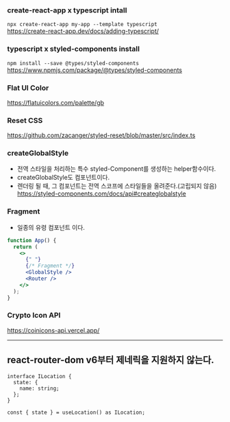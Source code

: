 ### create-react-app x typescript intall

`npx create-react-app my-app --template typescript` <br />
https://create-react-app.dev/docs/adding-typescript/

### typescript x styled-components install

`npm install --save @types/styled-components` <br />
https://www.npmjs.com/package/@types/styled-components

### Flat UI Color

https://flatuicolors.com/palette/gb

### Reset CSS

https://github.com/zacanger/styled-reset/blob/master/src/index.ts

### createGlobalStyle

- 전역 스타일을 처리하는 특수 styled-Component를 생성하는 helper함수이다.
- createGlobalStyle도 컴포넌트이다.
- 렌더링 될 때, 그 컴포넌트는 전역 스코프에 스타일들을 올려준다.(고립되지 않음) <br />
  https://styled-components.com/docs/api#createglobalstyle

### Fragment

- 일종의 유령 컴포넌트 이다.

```jsx
function App() {
  return (
    <>
      {" "}
      {/* Fragment */}
      <GlobalStyle />
      <Router />
    </>
  );
}
```

### Crypto Icon API

https://coinicons-api.vercel.app/

---

## react-router-dom v6부터 제네릭을 지원하지 않는다.

```tsx
interface ILocation {
  state: {
    name: string;
  };
}

const { state } = useLocation() as ILocation;
```
